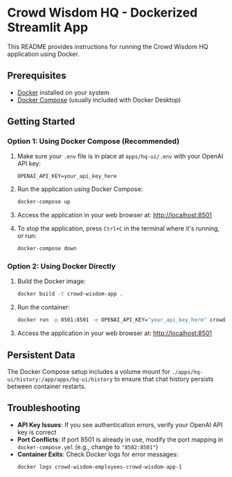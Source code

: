 # Crowd Wisdom HQ - Dockerized Streamlit App

This README provides instructions for running the Crowd Wisdom HQ application using Docker.

## Prerequisites

- [Docker](https://www.docker.com/products/docker-desktop/) installed on your system
- [Docker Compose](https://docs.docker.com/compose/install/) (usually included with Docker Desktop)

## Getting Started

### Option 1: Using Docker Compose (Recommended)

1. Make sure your `.env` file is in place at `apps/hq-ui/.env` with your OpenAI API key:
   ```
   OPENAI_API_KEY=your_api_key_here
   ```

2. Run the application using Docker Compose:
   ```bash
   docker-compose up
   ```

3. Access the application in your web browser at: [http://localhost:8501](http://localhost:8501)

4. To stop the application, press `Ctrl+C` in the terminal where it's running, or run:
   ```bash
   docker-compose down
   ```

### Option 2: Using Docker Directly

1. Build the Docker image:
   ```bash
   docker build -t crowd-wisdom-app .
   ```

2. Run the container:
   ```bash
   docker run -p 8501:8501 -e OPENAI_API_KEY="your_api_key_here" crowd-wisdom-app
   ```

3. Access the application in your web browser at: [http://localhost:8501](http://localhost:8501)

## Persistent Data

The Docker Compose setup includes a volume mount for `./apps/hq-ui/history:/app/apps/hq-ui/history` to ensure that chat history persists between container restarts.

## Troubleshooting

- **API Key Issues**: If you see authentication errors, verify your OpenAI API key is correct
- **Port Conflicts**: If port 8501 is already in use, modify the port mapping in `docker-compose.yml` (e.g., change to `"8502:8501"`)
- **Container Exits**: Check Docker logs for error messages:
  ```bash
  docker logs crowd-wisdom-employees-crowd-wisdom-app-1
  ``` 
 